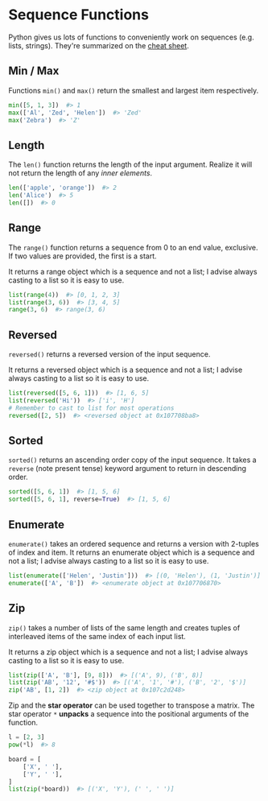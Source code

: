 # Sequence Functions

Python gives us lots of functions to conveniently work on sequences (e.g. lists, strings).
They're summarized on the [cheat sheet](/notes/mementopython3-english.pdf).

## Min / Max

Functions `min()` and `max()` return the smallest and largest item respectively.

```py
min([5, 1, 3])  #> 1
max(['Al', 'Zed', 'Helen'])  #> 'Zed'
max('Zebra')  #> 'Z'
```

## Length

The `len()` function returns the length of the input argument.
Realize it will not return the length of any _inner elements_.

```py
len(['apple', 'orange'])  #> 2
len('Alice')  #> 5
len([])  #> 0
```

## Range

The `range()` function returns a sequence from 0 to an end value, exclusive.
If two values are provided, the first is a start.

It returns a range object which is a sequence and not a list; I advise always casting to a list so it is easy to use.

```py
list(range(4))  #> [0, 1, 2, 3]
list(range(3, 6))  #> [3, 4, 5]
range(3, 6)  #> range(3, 6)
```

## Reversed

`reversed()` returns a reversed version of the input sequence.

It returns a reversed object which is a sequence and not a list; I advise always casting to a list so it is easy to use.

```py
list(reversed([5, 6, 1]))  #> [1, 6, 5]
list(reversed('Hi'))  #> ['i', 'H']
# Remember to cast to list for most operations
reversed([2, 5])  #> <reversed object at 0x107708ba8>
```

## Sorted

`sorted()` returns an ascending order copy of the input sequence.
It takes a `reverse` (note present tense) keyword argument to return in descending order.

```py
sorted([5, 6, 1])  #> [1, 5, 6]
sorted([5, 6, 1], reverse=True)  #> [1, 5, 6]
```

## Enumerate

`enumerate()` takes an ordered sequence and returns a version with 2-tuples of index and item.
It returns an enumerate object which is a sequence and not a list; I advise always casting to a list so it is easy to use.

```py
list(enumerate(['Helen', 'Justin']))  #> [(0, 'Helen'), (1, 'Justin')]
enumerate(['A', 'B'])  #> <enumerate object at 0x107706870>
```

## Zip

`zip()` takes a number of lists of the same length and creates tuples of interleaved items of the same index of each input list.

It returns a zip object which is a sequence and not a list; I advise always casting to a list so it is easy to use.

```py
list(zip(['A', 'B'], [9, 8]))  #> [('A', 9), ('B', 8)]
list(zip('AB', '12', '#$'))  #> [('A', '1', '#'), ('B', '2', '$')]
zip('AB', [1, 2])  #> <zip object at 0x107c2d248>
```

Zip and the **star operator** can be used together to transpose a matrix.
The star operator `*` **unpacks** a sequence into the positional arguments of the function.

```py
l = [2, 3]
pow(*l)  #> 8

board = [
    ['X', ' '],
    ['Y', ' '],
]
list(zip(*board))  #> [('X', 'Y'), (' ', ' ')]
```

